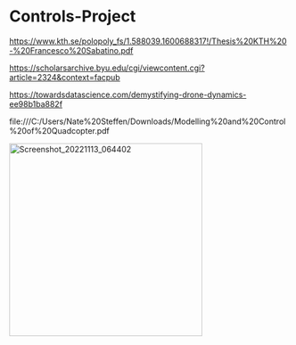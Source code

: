 # Controls-Project

https://www.kth.se/polopoly_fs/1.588039.1600688317!/Thesis%20KTH%20-%20Francesco%20Sabatino.pdf

https://scholarsarchive.byu.edu/cgi/viewcontent.cgi?article=2324&context=facpub

https://towardsdatascience.com/demystifying-drone-dynamics-ee98b1ba882f

file:///C:/Users/Nate%20Steffen/Downloads/Modelling%20and%20Control%20of%20Quadcopter.pdf

<img width="346" alt="Screenshot_20221113_064402" src="https://user-images.githubusercontent.com/69090586/201708551-afff81b7-d05f-4a97-8947-6adde3a0968b.png">
